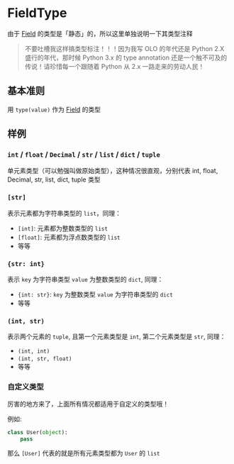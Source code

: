 # FieldType

由于 [Field][field] 的类型是「静态」的，所以这里单独说明一下其类型注释

> 不要吐槽我这样搞类型标注！！！因为我写 OLO 的年代还是 Python 2.X 盛行的年代，那时候 Python 3.x 的 type annotation 还是一个触不可及的传说！请珍惜每一个跟随着 Python 从 2.x 一路走来的劳动人民！

## 基本准则

用 `type(value)` 作为 [Field][field] 的类型

## 样例

### `int` / `float` / `Decimal` / `str` / `list` / `dict` / `tuple`

单元素类型（可以勉强叫做原始类型），这种情况很直观，分别代表 int, float, Decimal, str, list, dict, tuple 类型

### `[str]`

表示元素都为字符串类型的 `list`，同理：

* `[int]`: 元素都为整数类型的 `list`
* `[float]`: 元素都为浮点数类型的 `list`
* 等等

### `{str: int}`

表示 `key` 为字符串类型 `value` 为整数类型的 `dict`, 同理：

* `{int: str}`: `key` 为整数类型 `value` 为字符串类型的 `dict`
* 等等

### `(int, str)`

表示两个元素的 `tuple`, 且第一个元素类型是 `int`, 第二个元素类型是 `str`, 同理：

* `(int, int)`
* `(int, str, float)`
* 等等

### 自定义类型

厉害的地方来了，上面所有情况都适用于自定义的类型哦！

例如:

```python
class User(object):
    pass
```

那么 `[User]` 代表的就是所有元素类型都为 `User` 的 `list`

  [field]: /fields/field.md
